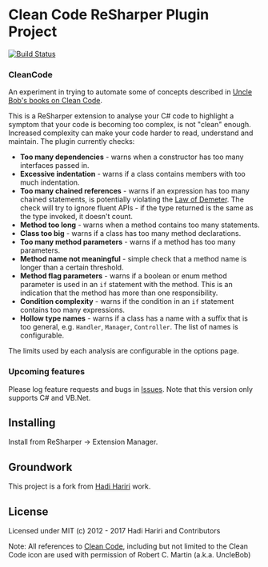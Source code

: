 # Clean Code ReSharper Plugin Project

[![Build Status](https://dev.azure.com/mo2k4/CleanCode/_apis/build/status/CleanCode-CI?branchName=master)](https://dev.azure.com/mo2k4/CleanCode/_build/latest?definitionId=1?branchName=master)

### CleanCode

An experiment in trying to automate some of concepts described in [Uncle Bob's books on Clean Code](http://www.amazon.com/Clean-Code-Handbook-Software-Craftsmanship/dp/0132350882). 

This is a ReSharper extension to analyse your C# code to highlight a symptom that your code is becoming too complex, is not "clean" enough. Increased complexity can make your code harder to read, understand and maintain. The plugin currently checks:

* **Too many dependencies** - warns when a constructor has too many interfaces passed in.
* **Excessive indentation** - warns if a class contains members with too much indentation.
* **Too many chained references** - warns if an expression has too many chained statements, is potentially violating the [Law of Demeter](https://en.wikipedia.org/wiki/Law_of_Demeter). The check will try to ignore fluent APIs - if the type returned is the same as the type invoked, it doesn't count.
* **Method too long** - warns when a method contains too many statements.
* **Class too big** - warns if a class has too many method declarations.
* **Too many method parameters** - warns if a method has too many parameters.
* **Method name not meaningful** - simple check that a method name is longer than a certain threshold.
* **Method flag parameters** - warns if a boolean or enum method parameter is used in an `if` statement with the method. This is an indication that the method has more than one responsibility.
* **Condition complexity** - warns if the condition in an `if` statement contains too many expressions.
* **Hollow type names** - warns if a class has a name with a suffix that is too general, e.g. `Handler`, `Manager`, `Controller`. The list of names is configurable.

The limits used by each analysis are configurable in the options page.

### Upcoming features

Please log feature requests and bugs in [Issues](https://github.com/hhariri/CleanCode/issues). Note that this version only supports C# and VB.Net.

## Installing

Install from ReSharper &rarr; Extension Manager.

## Groundwork

This project is a fork from [Hadi Hariri](https://github.com/hhariri/CleanCode) work.

## License

Licensed under MIT (c) 2012 - 2017  Hadi Hariri and Contributors

Note: All references to [Clean Code](http://www.cleancoders.com/), including but not limited to the Clean Code icon are used with permission of Robert C. Martin (a.k.a. UncleBob)
